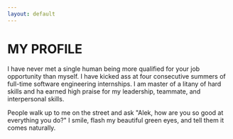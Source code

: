 ```yaml
---
layout: default
---
```


# MY PROFILE

I have never met a single human being more qualified for your job opportunity than myself. I have kicked ass at four consecutive summers of full-time software engineering internships. I am master of a litany of hard skills and ha earned high praise for my leadership, teammate, and interpersonal skills.

People walk up to me on the street and ask "Alek, how are you so good at everything you do?" I smile, flash my beautiful green eyes, and tell them it comes naturally. 
